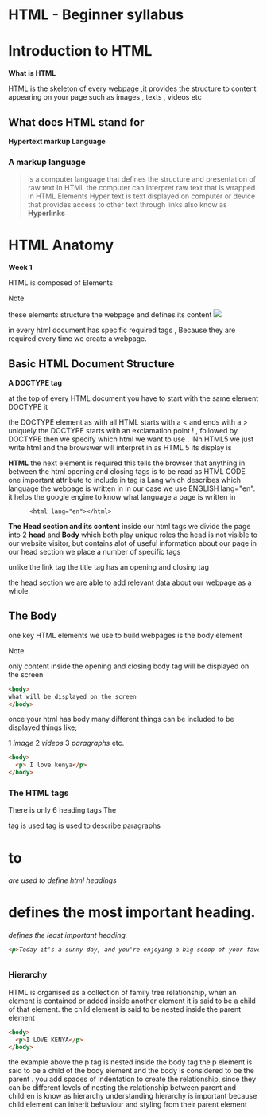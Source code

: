 # HTML - Beginner syllabus
# Introduction to HTML
**What is HTML**

HTML is the skeleton of every webpage ,it provides the structure to content appearing on your page such as images , texts , videos etc

## What does HTML stand for ##
__Hypertext markup Language__
### A markup language ##
> is a computer language that defines the structure and presentation of raw text
> In HTML the computer can interpret raw text that is wrapped in HTML Elements
> Hyper text is text displayed on computer or device that provides access to other text through links also know as **Hyperlinks**

# HTML Anatomy
 **Week 1**

HTML is composed of Elements
>[!NOTE]
these elements structure the webpage and defines its content
![](https://curriculum-content.s3.amazonaws.com/html-basics/welcome-to-html/Image_48_HTMLBannerGraphic.png)                        

in every html document has specific required tags , Because they are required every time we create a webpage.

## Basic HTML Document Structure
**A DOCTYPE tag** 
<!DOCTYPE html>
at the top of every HTML document you have to start with the same element DOCTYPE
it 

the DOCTYPE element as with all HTML starts with a < and ends with a > uniquely the DOCTYPE starts with an exclamation point ! , followed by DOCTYPE then we specify which html we want to use . INn HTML5 we just write html and the browswer will interpret in as HTML 5
its display is <!DOCTYPE html>

**HTML**
the next element is required <html>this tells the browser that anything in between the html opening and closing tags is to be read as HTML CODE
one important attribute to include in <html>tag is Lang which describes which language the webpage is written in in our case we use ENGLISH lang="en". it helps the google engine to know what language a page is written in

          <html lang="en"></html>

**The Head section and its content**
inside our html tags we divide the page into 2 __head__  and __Body__ which both play unique roles
the head is not visible to our website visitor, but contains alot of useful information about our page
in our head section we place a number of specific tags
<links>
<title>

**Links**
the <link>tag is for importing files



**Title**
the<title> is where the title of your webpage goes in , text added inside the title tag will appear on the browser tab
<title>Story about my school</title>
unlike the link tag the title tag has an opening and closing tag

the head section we are able to add relevant data about our webpage as a whole.

## The Body 
one key HTML elements we use to build webpages is the body element
>[!NOTE]
>only content inside the opening and closing body tag will be displayed on the screen
```HTML
<body>
what will be displayed on the screen
</body>
```

once your html has body many different things can be included to be displayed things like;

1 *image*
2 *videos*
3 *paragraphs* etc.

```html
<body>
  <p> I love kenya</p>
</body> 
```
### The HTML tags

There is only 6 heading tags 
The <p> tag is used tag is used to describe  paragraphs
<h1> to <h6> are used to define html headings
<h1> defines the most important heading.
<h6> defines the least important heading.

```html
<p>Today it's a sunny day, and you're enjoying a big scoop of your favorite ice cream. It's sweet, and creamy What’s your favorite flavor?</p>
```

### Hierarchy

HTML is organised as a collection of family tree relationship,
when an element is contained or added inside another element it is said to be a child of that element.
the child element is said to be nested inside the parent element

```html
<body>
  <p>I LOVE KENYA</p>
</body>
```
the example above the p tag is nested inside the body tag the p element is said to be a child of the body element and the body is considered to be the parent . you add spaces of indentation to create the relationship,
since they can be different levels of nesting the relationship between parent and children is know as hierarchy
understanding hierarchy is important because child element can inherit behaviour and styling from their parent element
